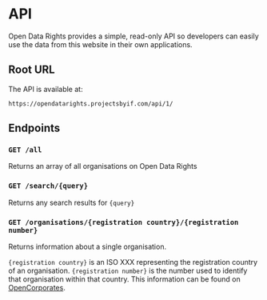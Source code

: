# API

Open Data Rights provides a simple, read-only API so developers can easily use the data from this website in their own applications.

## Root URL

The API is available at:

```
https://opendatarights.projectsbyif.com/api/1/
```

## Endpoints

### `GET /all`

Returns an array of all organisations on Open Data Rights

### `GET /search/{query}`

Returns any search results for `{query}`

### `GET /organisations/{registration country}/{registration number}`

Returns information about a single organisation.

`{registration country}` is an ISO XXX representing the registration country of an organisation. `{registration number}` is the number used to identify that organisation within that country. This information can be found on [OpenCorporates](https://opencorporates.com).
